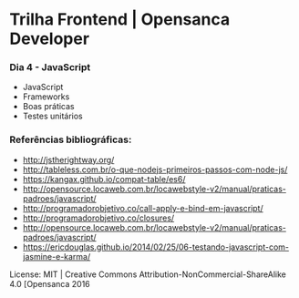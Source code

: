 # Trilha Frontend | Opensanca Developer

### Dia 4 - JavaScript
- JavaScript
- Frameworks
- Boas práticas
- Testes unitários

### Referências bibliográficas:
- http://jstherightway.org/
- http://tableless.com.br/o-que-nodejs-primeiros-passos-com-node-js/
- https://kangax.github.io/compat-table/es6/
- http://opensource.locaweb.com.br/locawebstyle-v2/manual/praticas-padroes/javascript/
- http://programadorobjetivo.co/call-apply-e-bind-em-javascript/
- http://programadorobjetivo.co/closures/
- http://opensource.locaweb.com.br/locawebstyle-v2/manual/praticas-padroes/javascript/
- https://ericdouglas.github.io/2014/02/25/06-testando-javascript-com-jasmine-e-karma/

License:
MIT | Creative Commons Attribution-NonCommercial-ShareAlike 4.0 [Opensanca 2016
